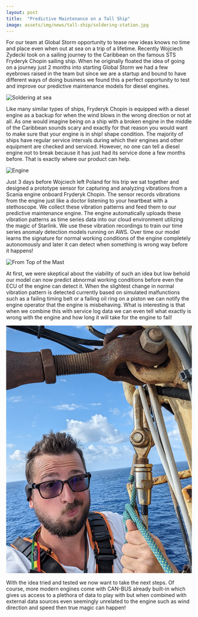 ```yaml
---
layout: post
title:  "Predictive Maintenance on a Tall Ship"
image: assets/img/news/tall-ship/soldering-station.jpg
---
```


For our team at Global Storm opportunity to tease new ideas knows no time and place even when out at sea on a trip of a lifetime. Recently Wojciech Zydecki took on a sailing journey to the Caribbean on the famous STS Fryderyk Chopin sailing ship. When he originally floated the idea of going on a journey just 2 months into starting Global Storm we had a few eyebrows raised in the team but since we are a startup and bound to have different ways of doing business we found this a perfect opportunity to test and improve our predictive maintenance models for diesel engines.

![Soldering at sea](/assets/img/news/tall-ship/soldering-at-sea.jpg "Soldering at Sea")

Like many similar types of ships, Fryderyk Chopin is equipped with a diesel engine as a backup for when the wind blows in the wrong direction or not at all. As one would imagine being on a ship with a broken engine in the middle of the Caribbean sounds scary and exactly for that reason you would want to make sure that your engine is in ship! shape condition. The majority of ships have regular service intervals during which their engines and other equipment are checked and serviced. However, no one can tell a diesel engine not to break because it has just had its service done a few months before. That is exactly where our product can help.

![Engine](/assets/img/news/tall-ship/engine.jpg "Engine")

Just 3 days before Wojciech left Poland for his trip we sat together and designed a prototype sensor for capturing and analyzing vibrations from a Scania engine onboard Fryderyk Chopin. The sensor records vibrations from the engine just like a doctor listening to your heartbeat with a stethoscope. We collect these vibration patterns and feed them to our predictive maintenance engine. The engine automatically uploads these vibration patterns as time series data into our cloud environment utilizing the magic of Starlink. We use these vibration recordings to train our time series anomaly detection models running on AWS. Over time our model learns the signature for normal working conditions of the engine completely autonomously and later it can detect when something is wrong way before it happens!

![From Top of the Mast](/assets/img/news/tall-ship/from-top.jpg "From Top of the Mast")

At first, we were skeptical about the viability of such an idea but low behold our model can now predict abnormal working conditions before even the ECU of the engine can detect it. When the slightest change in normal vibration pattern is detected currently based on simulated malfunctions such as a failing timing belt or a failing oil ring on a piston we can notify the engine operator that the engine is misbehaving. What is interesting is that when we combine this with service log data we can even tell what exactly is wrong with the engine and how long it will take for the engine to fail!

![Top of the Mast](/assets/img/news/tall-ship/top-of-the-mast.jpg "Top of the Mast")

With the idea tried and tested we now want to take the next steps. Of course, more modern engines come with CAN-BUS already built-in which gives us access to a plethora of data to play with but when combined with external data sources even seemingly unrelated to the engine such as wind direction and speed then true magic can happen!

